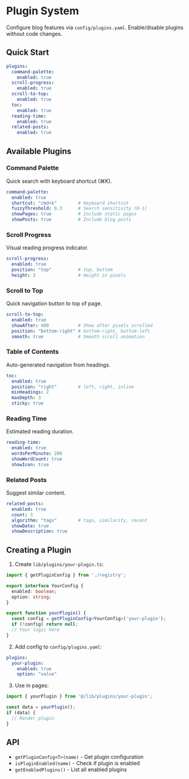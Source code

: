 # Plugin System

Configure blog features via `config/plugins.yaml`. Enable/disable plugins without code changes.

## Quick Start

```yaml
plugins:
  command-palette:
    enabled: true
  scroll-progress:
    enabled: true
  scroll-to-top:
    enabled: true
  toc:
    enabled: true
  reading-time:
    enabled: true
  related-posts:
    enabled: true
```

## Available Plugins

### Command Palette
Quick search with keyboard shortcut (⌘K).

```yaml
command-palette:
  enabled: true
  shortcut: "cmd+k"        # Keyboard shortcut
  fuzzyThreshold: 0.3      # Search sensitivity (0-1)
  showPages: true          # Include static pages
  showPosts: true          # Include blog posts
```

### Scroll Progress
Visual reading progress indicator.

```yaml
scroll-progress:
  enabled: true
  position: "top"          # top, bottom
  height: 3                # Height in pixels
```

### Scroll to Top
Quick navigation button to top of page.

```yaml
scroll-to-top:
  enabled: true
  showAfter: 400           # Show after pixels scrolled
  position: "bottom-right" # bottom-right, bottom-left
  smooth: true             # Smooth scroll animation
```

### Table of Contents
Auto-generated navigation from headings.

```yaml
toc:
  enabled: true
  position: "right"        # left, right, inline
  minHeadings: 2
  maxDepth: 3
  sticky: true
```

### Reading Time
Estimated reading duration.

```yaml
reading-time:
  enabled: true
  wordsPerMinute: 200
  showWordCount: true
  showIcon: true
```

### Related Posts
Suggest similar content.

```yaml
related-posts:
  enabled: true
  count: 3
  algorithm: "tags"        # tags, similarity, recent
  showDate: true
  showDescription: true
```

## Creating a Plugin

1. Create `lib/plugins/your-plugin.ts`:

```typescript
import { getPluginConfig } from './registry';

export interface YourConfig {
  enabled: boolean;
  option: string;
}

export function yourPlugin() {
  const config = getPluginConfig<YourConfig>('your-plugin');
  if (!config) return null;
  // Your logic here
}
```

2. Add config to `config/plugins.yaml`:

```yaml
plugins:
  your-plugin:
    enabled: true
    option: "value"
```

3. Use in pages:

```typescript
import { yourPlugin } from '@/lib/plugins/your-plugin';

const data = yourPlugin();
if (data) {
  // Render plugin
}
```

## API

- `getPluginConfig<T>(name)` - Get plugin configuration
- `isPluginEnabled(name)` - Check if plugin is enabled
- `getEnabledPlugins()` - List all enabled plugins

